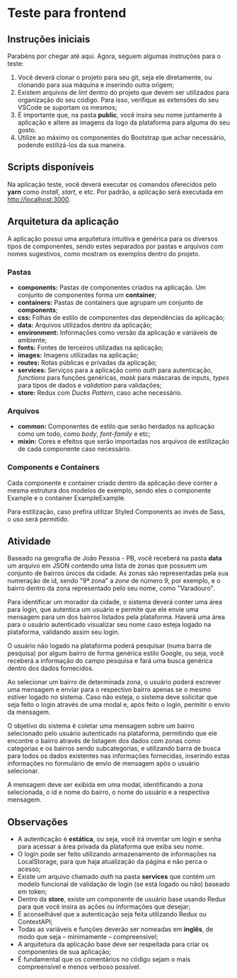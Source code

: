 # Teste para frontend

## Instruções iniciais

Parabéns por chegar até aqui. Agora, seguem algumas instruções para o teste:
<ol>
<li>Você deverá clonar o projeto para seu git, seja ele diretamente, ou clonando para sua máquina e inserindo outra origem;</li>
<li>Existem arquivos de <i>lint</i> dentro do projeto que devem ser utilizados para organização do seu código. Para isso, verifique as extensões do seu VSCode se suportam os mesmos;</li>
<li>É importante que, na pasta <b>public</b>, você insira seu nome juntamente à aplicação e altere as imagens da logo da plataforma para alguma do seu gosto.</li>
<li>Utilize ao máximo os componentes do Bootstrap que achar necessário, podendo estilizá-los da sua maneira.</li>
</ol>

## Scripts disponíveis

Na aplicação teste, você deverá executar os comandos oferecidos pelo <b>yarn</b>
como <i>install</i>, <i>start</i>, e etc.
Por padrão, a aplicação será executada em [http://localhost:3000](http://localhost:3000).

## Arquitetura da aplicação

A aplicação possui uma arquitetura intuitiva e genérica para os diversos tipos de componentes, sendo estes separados por pastas e arquivos com nomes sugestivos, como mostram os exemplos dentro do projeto.

### Pastas

<ul>
<li><b>components:</b> Pastas de componentes criados na aplicação. Um conjunto de componentes forma um <b>container</b>; </li>
<li><b>containers:</b> Pastas de containers que agrupam um conjunto de <b>components</b>; </li>
<li><b>css:</b> Folhas de estilo de componentes das dependências da aplicação; </li>
<li><b>data:</b> Arquivos utilizados dentro da aplicação; </li>
<li><b>environment:</b> Informações como versão da aplicação e variáveis de ambiente; </li>
<li><b>fonts:</b> Fontes de terceiros utilizadas na aplicação; </li>
<li><b>images:</b> Imagens utilizadas na aplicação; </li>
<li><b>routes:</b> Rotas públicas e privadas da aplicação; </li>
<li><b>services:</b> Serviços para a aplicação como <i>auth</i> para autenticação, <i>functions</i> para funções genéricas, <i>mask</i> para máscaras de inputs, <i>types</i> para tipos de dados e <i>validation</i> para validações; </li>
<li><b>store:</b> Redux com <i>Ducks Pattern</i>, caso ache necessário. </li>
</ul>

### Arquivos 

<ul>
<li><b>common:</b> Componentes de estilo que serão herdados na aplicação como um todo, como <i>body</i>, <i>font-family</i> e etc; </li>
<li><b>mixin:</b> Cores e efeitos que serão importadas nos arquivos de estilização de cada componente caso necessário. </li>
</ul>

### Components e Containers

Cada componente e container criado dentro da aplicação deve conter a mesma estrutura dos modelos de exemplo, sendo eles o componente Example e o container ExampleExample.

Para estilização, caso prefira utilizar Styled Components ao invés de Sass, o uso será permitido.

## Atividade

Baseado na geografia de João Pessoa - PB, você receberá na pasta <b>data</b> um arquivo em JSON contendo uma lista de zonas que possuem um conjunto de bairros únicos da cidade. As zonas são representadas pela sua numeração de id, sendo "9ª zona" a <i>zone</i> de número 9, por exemplo, e o bairro dentro da zona representado pelo seu nome, como "Varadouro".

Para identificar um morador da cidade, o sistema deverá conter uma área para login, que autentica um usuário e permite que ele envie uma mensagem para um dos bairros listados pela plataforma. Haverá uma área para o usuário autenticado visualizar seu nome caso esteja logado na plataforma, validando assim seu login.

O usuário não logado na plataforma poderá pesquisar (numa barra de pesquisa) por algum bairro de forma genérica estilo Google, ou seja, você receberá a informação do campo pesquisa e fará uma busca genérica dentro dos dados fornecidos.

Ao selecionar um bairro de determinada zona, o usuário poderá escrever uma mensagem e enviar para o respectivo bairro apenas se o mesmo estiver logado no sistema. Caso não esteja, o sistema deve solicitar que seja feito o login através de uma modal e, após feito o login, permitir o envio da mensagem.

O objetivo do sistema é coletar uma mensagem sobre um bairro selecionado pelo usuário autenticado na plataforma, permitindo que ele encontre o bairro através de listagem dos dados com zonas como categorias e os bairros sendo subcategorias, e utilizando barra de busca para todos os dados existentes nas informações fornecidas, inserindo estas informações no formulário de envio de mensagem após o usuário selecionar.

A mensagem deve ser exibida em uma modal, identificando a zona selecionada, o id e nome do bairro, o nome do usuário e a respectiva mensagem.

## Observações

<ul>
<li> A autenticação é <b>estática</b>, ou seja, você irá inventar um login e senha para acessar a área privada da plataforma que exiba seu nome.</li>
<li> O login pode ser feito utilizando armazenamento de informações na LocalStorage, para que haja atualização da página e não perca o acesso; </li>
<li> Existe um arquivo chamado <i>auth</i> na pasta <b>services</b> que contém um modelo funcional de validação de login (se está logado ou não) baseado em token; </li>
<li> Dentro da <b>store</b>, existe um componente de usuário base usando Redux para que você insira as ações ou informações que desejar; </li>
<li> É aconselhável que a autenticação seja feita utilizando Redux ou ContextAPI; </li>
<li> Todas as variáveis e funções deverão ser nomeadas em <b>inglês</b>, de modo 
que seja – minimamente – compreensível; </li>
<li> A arquitetura da aplicação base deve ser respeitada para criar os componentes de sua aplicação;</li>
<li> É fundamental que os comentários no código sejam o mais compreensível e menos verboso possível.</li>
</ul>
